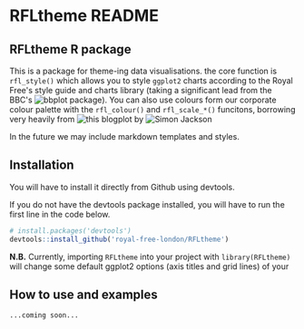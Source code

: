 RFLtheme README
================

RFLtheme R package
------------------

This is a package for theme-ing data visualisations. the core function is `rfl_style()` which allows you to style `ggplot2` charts according to the Royal Free's style guide and charts library (taking a significant lead from the BBC's ![bbplot package](https://github.com/bbc/bbplot)). You can also use colours form our corporate colour palette with the `rfl_colour()` and `rfl_scale_*()` funcitons, borrowing very heavily from ![this blogplot](https://drsimonj.svbtle.com/creating-corporate-colour-palettes-for-ggplot2) by ![Simon Jackson](https://twitter.com/drsimonj)

In the future we may include markdown templates and styles.

Installation
------------

You will have to install it directly from Github using devtools.

If you do not have the devtools package installed, you will have to run the first line in the code below.

``` r
# install.packages('devtools')
devtools::install_github('royal-free-london/RFLtheme')
```

**N.B.** Currently, importing `RFLtheme` into your project with `library(RFLtheme)` will change some default ggplot2 options (axis titles and grid lines) of your

How to use and examples
-----------------------

``` r
...coming soon...
```
